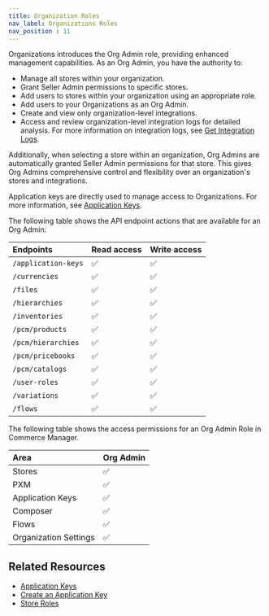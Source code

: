 ```yaml
---
title: Organization Roles
nav_label: Organizations Roles
nav_position : 11
---
```


Organizations introduces the Org Admin role, providing enhanced management capabilities. As an Org Admin, you have the authority to:

- Manage all stores within your organization. 
- Grant Seller Admin permissions to specific stores.
- Add users to stores within your organization using an appropriate role.
- Add users to your Organizations as an Org Admin.
- Create and view only organization-level integrations.
- Access and review organization-level integration logs for detailed analysis. For more information on integration logs, see [Get Integration Logs](/docs/api/integrations/list-integration-logs).

Additionally, when selecting a store within an organization, Org Admins are automatically granted Seller Admin permissions for that store. This gives Org Admins comprehensive control and flexibility over an organization's stores and integrations.

Application keys are directly used to manage access to Organizations. For more information, see [Application Keys](/docs/authentication/application-keys/application-keys-overview).

The following table shows the API endpoint actions that are available for an Org Admin:

| Endpoints                                     | Read access | Write access |
|:----------------------------------------------|:------------|:-------------|
| `/application-keys`                           | ✅           | ✅            |
| `/currencies`                                 | ✅           | ✅            |
| `/files`                                      | ✅           | ✅            |
| `/hierarchies`                                | ✅           | ✅            |
| `/inventories`                                | ✅           | ✅            |
| `/pcm/products`                               | ✅           | ✅            |
| `/pcm/hierarchies`                            | ✅           | ✅            |
| `/pcm/pricebooks`                             | ✅           | ✅            |
| `/pcm/catalogs`                               | ✅           | ✅            |
| `/user-roles`                                 | ✅           | ✅            |
| `/variations`                                 | ✅           | ✅            |
| `/flows`                                      | ✅           | ✅            |

The following table shows the access permissions for an Org Admin Role in Commerce Manager.

| Area                  | Org Admin | 
|:----------------------|:----------|
| Stores                | ✅         |
| PXM                   | ✅         |
| Application Keys      | ✅         |
| Composer              | ✅         |
| Flows                 | ✅         |
| Organization Settings | ✅         |

## Related Resources

- [Application Keys](/docs/authentication/application-keys/application-keys-overview)
- [Create an Application Key](/docs/authentication/application-keys/create-an-application-key)
- [Store Roles](/guides/Getting-Started/team-management/roles)
